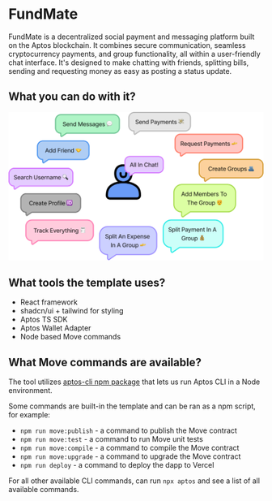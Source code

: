# FundMate
FundMate is a decentralized social payment and messaging platform built on the Aptos blockchain. It combines secure communication, seamless cryptocurrency payments, and group functionality, all within a user-friendly chat interface. It's designed to make chatting with friends, splitting bills, sending and requesting money as easy as posting a status update.

## What you can do with it?
![Actions](./assets/actions.png)

## What tools the template uses?

- React framework
- shadcn/ui + tailwind for styling
- Aptos TS SDK
- Aptos Wallet Adapter
- Node based Move commands

## What Move commands are available?

The tool utilizes [aptos-cli npm package](https://github.com/aptos-labs/aptos-cli) that lets us run Aptos CLI in a Node environment.

Some commands are built-in the template and can be ran as a npm script, for example:

- `npm run move:publish` - a command to publish the Move contract
- `npm run move:test` - a command to run Move unit tests
- `npm run move:compile` - a command to compile the Move contract
- `npm run move:upgrade` - a command to upgrade the Move contract
- `npm run deploy` - a command to deploy the dapp to Vercel

For all other available CLI commands, can run `npx aptos` and see a list of all available commands.

